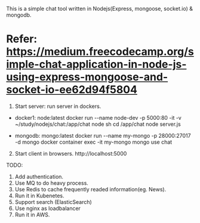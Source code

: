 This is a simple chat tool written in Nodejs(Express, mongoose, socket.io) & mongodb.
# Refer: https://medium.freecodecamp.org/simple-chat-application-in-node-js-using-express-mongoose-and-socket-io-ee62d94f5804

1. Start server: run server in dockers.
- docker1: node:latest
  docker run --name node-dev -p 5000:80 -it -v ~/study/nodejs/chat:/app/chat node sh
  cd /app/chat
  node server.js

- mongodb: mongo:latest
  docker run --name my-mongo -p 28000:27017 -d mongo
  docker container exec -it my-mongo mongo
  use chat

2. Start client in browsers.
  http://localhost:5000

TODO:
1. Add authentication.
2. Use MQ to do heavy process.
3. Use Redis to cache frequently readed information(eg. News).
4. Run it in Kubenetes.
5. Support search (ElasticSearch)
6. Use nginx as loadbalancer
7. Run it in AWS.
